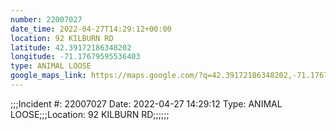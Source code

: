 ```yaml
---
number: 22007027
date_time: 2022-04-27T14:29:12+00:00
location: 92 KILBURN RD
latitude: 42.39172186348202
longitude: -71.17679595536403
type: ANIMAL LOOSE
google_maps_link: https://maps.google.com/?q=42.39172186348202,-71.17679595536403
---
```


;;;Incident #: 22007027  Date: 2022-04-27 14:29:12   Type: ANIMAL LOOSE;;;Location: 92 KILBURN RD;;;;;;

